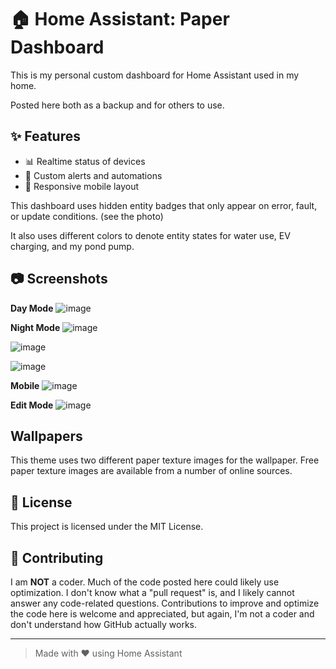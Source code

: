 # 🏠 Home Assistant: Paper Dashboard

This is my personal custom dashboard for Home Assistant used in my home.

Posted here both as a backup and for others to use.  

## ✨ Features

- 📊 Realtime status of devices
- 🔔 Custom alerts and automations
- 📱 Responsive mobile layout

This dashboard uses hidden entity badges that only appear on error, fault, or update conditions. (see the photo) 

It also uses different colors to denote entity states for water use, EV charging, and my pond pump. 

## 📷 Screenshots
**Day Mode**
![image](https://github.com/user-attachments/assets/05091f19-fc3e-4365-b182-264579570136)

**Night Mode**
![image](https://github.com/user-attachments/assets/71105c0f-740d-461e-8a69-be2ac47432ef)

![image](https://github.com/user-attachments/assets/f95bc213-8a24-4ca8-9a73-80c9aa1cfb2f)

![image](https://github.com/user-attachments/assets/e7cb47b1-a10b-4e3f-b37d-8f26c34ec50f)


**Mobile**
![image](https://github.com/user-attachments/assets/94f9a0ff-d270-40d3-a2da-c4237dab5fc0)

**Edit Mode**
![image](https://github.com/user-attachments/assets/383cab90-cd52-40a2-8072-95ecb9244b9d)

## Wallpapers
This theme uses two different paper texture images for the wallpaper. Free paper texture images are available from a number of online sources. 

## 📄 License

This project is licensed under the MIT License.

## 🙌 Contributing

I am **NOT** a coder. Much of the code posted here could likely use optimization. I don't know what a "pull request" is, and I likely cannot answer any code-related questions. Contributions to improve and optimize the code here is welcome and appreciated, but again, I'm not a coder and don't understand how GitHub actually works.

---

> Made with ❤️ using Home Assistant
